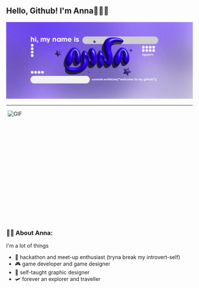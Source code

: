 ## Hello, Github! I'm Anna🧍🏻‍♀️

![AnnaBanner](/anna-github-banner.png)

---
 <img align="right" alt="GIF" src="[https://github.com/arsentieva/arsentieva/blob/main/code.gif?raw=true](https://media.giphy.com/media/0vEGCODnuGKrr4NxLI/giphy.gif?cid=790b76110fbb6rsxctzts9x82mgvi24pkfvz56khl3hnc1vp&ep=v1_gifs_search&rid=giphy.gif&ct=g)" width="500" height="320" />

### 👩‍💻 About Anna:
I'm a lot of things
- 🫧 hackathon and meet-up enthusiast (tryna break my introvert-self)
- 🎮 game developer and game designer
- 🎨 self-taught graphic designer
- 🛩️ forever an explorer and traveller


